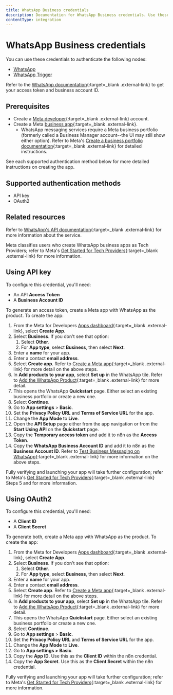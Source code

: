 ```yaml
---
title: WhatsApp Business credentials
description: Documentation for WhatsApp Business credentials. Use these credentials to authenticate WhatsApp Business in n8n, a workflow automation platform.
contentType: integration
---
```


# WhatsApp Business credentials

You can use these credentials to authenticate the following nodes:

- [WhatsApp](/integrations/builtin/app-nodes/n8n-nodes-base.whatsapp/)
- [WhatsApp Trigger](/integrations/builtin/trigger-nodes/n8n-nodes-base.whatsapptrigger/)

Refer to the [WhatsApp documentation](https://developers.facebook.com/docs/whatsapp/){:target=_blank .external-link} to get your access token and business account ID.

## Prerequisites

- Create a [Meta developer](https://developers.facebook.com/docs/development/register){:target=_blank .external-link} account.
- Create a Meta [business app](https://developers.facebook.com/docs/development/create-an-app/){:target=_blank .external-link}.
    - WhatsApp messaging services require a Meta business portfolio (formerly called a Business Manager account--the UI may still show either option). Refer to Meta's [Create a business portfolio documentation](https://www.facebook.com/business/help/1710077379203657?id=180505742745347){:target=_blank .external-link} for detailed instructions.

See each supported authentication method below for more detailed instructions on creating the app.

## Supported authentication methods

- API key
- OAuth2

## Related resources

Refer to [WhatsApp's API documentation](https://developers.facebook.com/docs/whatsapp/#platform-apis){:target=_blank .external-link} for more information about the service.

Meta classifies users who create WhatsApp business apps as Tech Providers; refer to Meta's [Get Started for Tech Providers](https://developers.facebook.com/docs/whatsapp/cloud-api/get-started-for-tech-providers/){:target=_blank .external-link} for more information.

## Using API key

To configure this credential, you'll need:

- An API **Access Token**
- A **Business Account ID**

To generate an access token, create a Meta app with WhatsApp as the product. To create the app:

1. From the Meta for Developers [Apps dashboard](https://developers.facebook.com/apps/){:target=_blank .external-link}, select **Create App**.
2. Select **Business**. If you don't see that option:
    1. Select **Other**.
    2. For **App type**, select **Business**, then select **Next**.
3. Enter a **name** for your app.
4. Enter a contact **email address**.
5. Select **Create app**. Refer to [Create a Meta app](https://developers.facebook.com/docs/whatsapp/cloud-api/get-started-for-tech-providers/#step-2--create-a-meta-app){:target=_blank .external-link} for more detail on the above steps.
6. In **Add products to your app**, select **Set up** in the WhatsApp tile. Refer to [Add the WhatsApp Product](https://developers.facebook.com/docs/whatsapp/cloud-api/get-started-for-tech-providers/#step-3--add-the-whatsapp-product){:target=_blank .external-link} for more detail.
7. This opens the WhatsApp **Quickstart** page. Either select an existing business portfolio or create a new one.
8. Select **Continue**.
9. Go to **App settings** > **Basic**.
10. Set the **Privacy Policy URL** and **Terms of Service URL** for the app.
10. Change the **App Mode** to **Live**.
11. Open the **API Setup** page either from the app navigation or from the **Start Using API** on the **Quickstart** page.
12. Copy the **Temporary access token** and add it to n8n as the **Access Token**.
13. Copy the **WhatsApp Business Account ID** and add it to n8n as the **Business Account ID**. Refer to [Test Business Messaging on WhatsApp](https://developers.facebook.com/docs/whatsapp/cloud-api/get-started-for-tech-providers/#step-4--test-business-messaging-on-whatsapp){:target=_blank .external-link} for more information on the above steps.

Fully verifying and launching your app will take further configuration; refer to Meta's [Get Started for Tech Providers](https://developers.facebook.com/docs/whatsapp/cloud-api/get-started-for-tech-providers/){:target=_blank .external-link} Steps 5 and for more information.

## Using OAuth2

To configure this credential, you'll need:

- A **Client ID**
- A **Client Secret**

To generate both, create a Meta app with WhatsApp as the product. To create the app:

1. From the Meta for Developers [Apps dashboard](https://developers.facebook.com/apps/){:target=_blank .external-link}, select **Create App**.
2. Select **Business**. If you don't see that option:
    1. Select **Other**.
    2. For **App type**, select **Business**, then select **Next**.
3. Enter a **name** for your app.
4. Enter a contact **email address**.
5. Select **Create app**. Refer to [Create a Meta app](https://developers.facebook.com/docs/whatsapp/cloud-api/get-started-for-tech-providers/#step-2--create-a-meta-app){:target=_blank .external-link} for more detail on the above steps.
6. In **Add products to your app**, select **Set up** in the WhatsApp tile. Refer to [Add the WhatsApp Product](https://developers.facebook.com/docs/whatsapp/cloud-api/get-started-for-tech-providers/#step-3--add-the-whatsapp-product){:target=_blank .external-link} for more detail.
7. This opens the WhatsApp **Quickstart** page. Either select an existing business portfolio or create a new one.
8. Select **Continue**.
9. Go to **App settings** > **Basic**.
10. Set the **Privacy Policy URL** and **Terms of Service URL** for the app.
10. Change the **App Mode** to **Live**.
11. Go to **App settings > Basic**.
12. Copy the **App ID**. Use this as the **Client ID** within the n8n credential.
13. Copy the **App Secret**. Use this as the **Client Secret** within the n8n credential.

Fully verifying and launching your app will take further configuration; refer to Meta's [Get Started for Tech Providers](https://developers.facebook.com/docs/whatsapp/cloud-api/get-started-for-tech-providers/){:target=_blank .external-link} for more information.